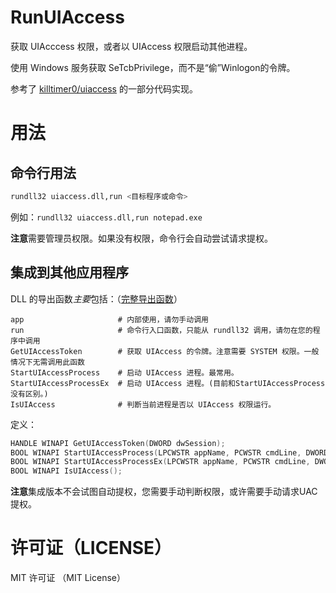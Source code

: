 # RunUIAccess

获取 UIAcccess 权限，或者以 UIAccess 权限启动其他进程。

使用 Windows 服务获取 SeTcbPrivilege，而不是“偷”Winlogon的令牌。

参考了 [killtimer0/uiaccess](https://github.com/killtimer0/uiaccess/tree/master) 的一部分代码实现。

# 用法

## 命令行用法

```sh
rundll32 uiaccess.dll,run <目标程序或命令>
```

例如：`rundll32 uiaccess.dll,run notepad.exe`

**注意**需要管理员权限。如果没有权限，命令行会自动尝试请求提权。

## 集成到其他应用程序

DLL 的导出函数*主要*包括：（[完整导出函数](./uiaccess/Source.def)）

```
app                     # 内部使用，请勿手动调用
run                     # 命令行入口函数，只能从 rundll32 调用，请勿在您的程序中调用
GetUIAccessToken        # 获取 UIAccess 的令牌。注意需要 SYSTEM 权限。一般情况下无需调用此函数
StartUIAccessProcess    # 启动 UIAccess 进程。最常用。
StartUIAccessProcessEx  # 启动 UIAccess 进程。(目前和StartUIAccessProcess没有区别。)
IsUIAccess              # 判断当前进程是否以 UIAccess 权限运行。
```

定义：

```cpp
HANDLE WINAPI GetUIAccessToken(DWORD dwSession);
BOOL WINAPI StartUIAccessProcess(LPCWSTR appName, PCWSTR cmdLine, DWORD flag, PDWORD pPid, DWORD dwSession);
BOOL WINAPI StartUIAccessProcessEx(LPCWSTR appName, PCWSTR cmdLine, DWORD flag, PDWORD pPid, DWORD dwSession, DWORD parent_id); // 注意：目前 parent_id 参数无作用
BOOL WINAPI IsUIAccess();
```

**注意**集成版本不会试图自动提权，您需要手动判断权限，或许需要手动请求UAC提权。

# 许可证（LICENSE）

MIT 许可证 （MIT License）
